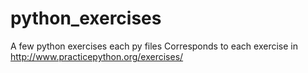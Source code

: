 # python_exercises
A few python exercises
each py files Corresponds to each exercise in http://www.practicepython.org/exercises/
